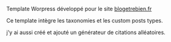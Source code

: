 Template Worpress développé pour le site [blogetrebien.fr](https://blogetrebien.fr/)

Ce template intègre les taxonomies et les custom posts types. 

j'y ai aussi créé et ajouté un générateur de citations alléatoires.
